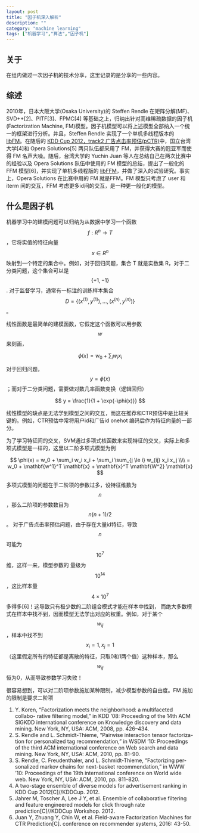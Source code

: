 ```yaml
---
layout: post
title: "因子机深入解析"
description: ""
category: "machine learning"
tags: ["机器学习","算法","因子机"]
---
```


## 关于
在组内做过一次因子机的技术分享，这里记录的是分享的一些内容。

## 综述
2010年，日本大阪大学(Osaka University)的 Steffen Rendle 在矩阵分解(MF)、SVD++[2]、PITF[3]、FPMC[4]
等基础之上，归纳出针对高维稀疏数据的因子机(Factorization Machine, FM)模型。因子机模型可以将上述模型全部纳入一个统一的框架进行分析。并且，Steffen Rendle 实现了一个单机多线程版本的 [libFM](http://www.libfm.org/)。在随后的 [KDD Cup 2012，track2 广告点击率预估(pCTR)](https://www.kaggle.com/c/kddcup2012-track2)中，国立台湾大学[4]和 Opera Solutions[5] 两只队伍都采用了 FM，并获得大赛的冠亚军而使得 FM 名声大噪。随后，台湾大学的 Yuchin Juan 等人在总结自己在两次比赛中的经验以及 Opera Solutions 队伍中使用的 FM 模型的总结，提出了一般化的 FFM 模型[6]，并实现了单机多线程版的 [libFFM](https://www.csie.ntu.edu.tw/~cjlin/libffm/)，并做了深入的试验研究。事实上，Opera Solutions 在比赛中用的 FM 就是FFM。FM 模型只考虑了 user 和 iterm 间的交互，FFM 考虑更多id间的交互，是一种更一般化的模型。

## 什么是因子机
机器学习中的建模问题可以归纳为从数据中学习一个函数 $$f: R^n \rightarrow T$$，它将实值的特征向量 $$x \in R^n$$
映射到一个特定的集合中。例如，对于回归问题，集合 T 就是实数集 R，对于二分类问题，这个集合可以是 $$\{+1, -1\}$$.
对于监督学习，通常有一标注的训练样本集合 $$D = \{(x^{(1)},y^{(1)}),..., (x^{(n)},y^{(n)})\}$$。

线性函数是最简单的建模函数，它假定这个函数可以用参数 $$w$$ 来刻画，

$$
\phi(x) = w_0 + \sum_i w_i x_i
$$

对于回归问题，$$y = \phi(x) $$；而对于二分类问题，需要做对数几率函数变换（逻辑回归）

$$
y = \frac{1}{1 + \exp{-\phi(x)}}
$$

线性模型的缺点是无法学到模型之间的交互，而这在推荐和CTR预估中是比较关键的。例如，CTR预估中常将用户id和广告id onehot
编码后作为特征向量的一部分。

为了学习特征间的交叉，SVM通过多项式核函数来实现特征的交叉，实际上和多项式模型是一样的，这里以二阶多项式模型为例

$$
\phi(x) = w_0 + \sum_i w_i x_i + \sum_i \sum_{j \le i} w_{ij} x_i x_j \\\\
        = w_0 + \mathbf{w^1}^T \mathbf{x} + \mathbf{x}^T \mathbf{W^2} \mathbf{x}
$$

多项式模型的问题在于二阶项的参数过多，设特征维数为 $$n$$，那么二阶项的参数数目为 $$ n(n+1)/2 $$。
对于广告点击率预估问题，由于存在大量id特征，导致 $$n$$ 可能为 $$10^7$$维，这样一来，模型参数的
量级为 $$10^14$$，这比样本量 $$4\times 10^7$$多得多[6]！这导致只有极少数的二阶组合模式才能在样本中找到，
而绝大多数模式在样本中找不到，因而模型无法学出对应的权重。例如，对于某个$$w_{ij}$$，样本中找不到$$x_i=1,x_j=1$$
（这里假定所有的特征都是离散的特征，只取0和1两个值）这种样本，那么$$w_{ij}$$恒为0，从而导致参数学习失败！

很容易想到，可以对二阶项参数施加某种限制，减少模型参数的自由度。FM 施加的限制是要求二阶项




1. Y. Koren, “Factorization meets the neighborhood: a multifaceted collabo- rative filtering model,” in KDD ’08: Proceeding of the 14th ACM SIGKDD international conference on Knowledge discovery and data mining. New York, NY, USA: ACM, 2008, pp. 426–434.
2. S. Rendle and L. Schmidt-Thieme, “Pairwise interaction tensor factoriza- tion for personalized tag recommendation,” in WSDM ’10: Proceedings of the third ACM international conference on Web search and data mining. New York, NY, USA: ACM, 2010, pp. 81–90.
3. S. Rendle, C. Freudenthaler, and L. Schmidt-Thieme, “Factorizing per- sonalized markov chains for next-basket recommendation,” in WWW ’10: Proceedings of the 19th international conference on World wide web. New York, NY, USA: ACM, 2010, pp. 811–820.
4. A two-stage ensemble of diverse models for advertisement ranking in KDD Cup 2012[C]//KDDCup. 2012.
5. Jahrer M, Toscher A, Lee J Y, et al. Ensemble of collaborative filtering and feature engineered models for click through rate prediction[C]//KDDCup Workshop. 2012.
6. Juan Y, Zhuang Y, Chin W, et al. Field-aware Factorization Machines for CTR Prediction[C]. conference on recommender systems, 2016: 43-50.
